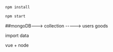 
``` bash
npm install

npm start

```

##mongoDB---> collection -----> users goods


import data 



vue + node
